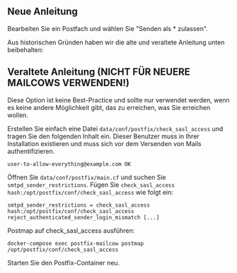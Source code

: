 ## Neue Anleitung

Bearbeiten Sie ein Postfach und wählen Sie "Senden als * zulassen".

Aus historischen Gründen haben wir die alte und veraltete Anleitung unten beibehalten:

## Veraltete Anleitung (NICHT FÜR NEUERE MAILCOWS VERWENDEN!)

Diese Option ist keine Best-Practice und sollte nur verwendet werden, wenn es keine andere Möglichkeit gibt, das zu erreichen, was Sie erreichen wollen.

Erstellen Sie einfach eine Datei `data/conf/postfix/check_sasl_access` und tragen Sie den folgenden Inhalt ein. Dieser Benutzer muss in Ihrer Installation existieren und muss sich vor dem Versenden von Mails authentifizieren.
```
user-to-allow-everything@example.com OK
```

Öffnen Sie `data/conf/postfix/main.cf` und suchen Sie `smtpd_sender_restrictions`. Fügen Sie `check_sasl_access hash:/opt/postfix/conf/check_sasl_access` wie folgt ein:
```
smtpd_sender_restrictions = check_sasl_access hash:/opt/postfix/conf/check_sasl_access reject_authenticated_sender_login_mismatch [...]
```

Postmap auf check_sasl_access ausführen:

```
docker-compose exec postfix-mailcow postmap /opt/postfix/conf/check_sasl_access
```

Starten Sie den Postfix-Container neu.
